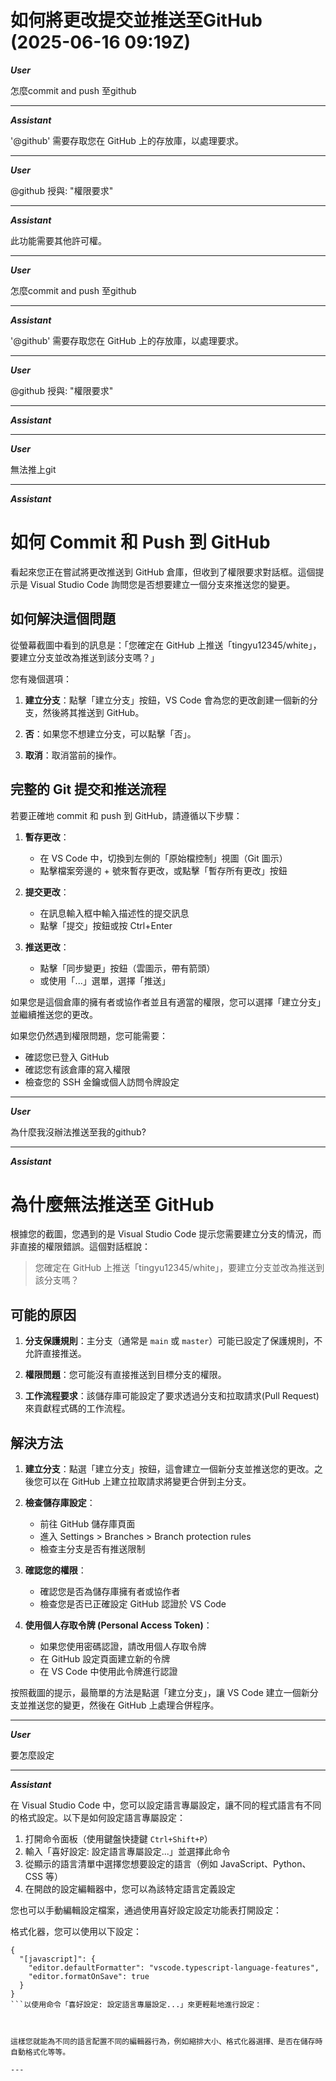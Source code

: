 <!-- Generated by SpecStory -->

# 如何將更改提交並推送至GitHub (2025-06-16 09:19Z)

_**User**_

怎麼commit and push 至github

---

_**Assistant**_

'@github' 需要存取您在 GitHub 上的存放庫，以處理要求。

---

_**User**_

@github 授與: "權限要求"

---

_**Assistant**_

此功能需要其他許可權。

---

_**User**_

怎麼commit and push 至github

---

_**Assistant**_

'@github' 需要存取您在 GitHub 上的存放庫，以處理要求。

---

_**User**_

@github 授與: "權限要求"

---

_**Assistant**_



---

_**User**_

無法推上git

---

_**Assistant**_

# 如何 Commit 和 Push 到 GitHub

看起來您正在嘗試將更改推送到 GitHub 倉庫，但收到了權限要求對話框。這個提示是 Visual Studio Code 詢問您是否想要建立一個分支來推送您的變更。

## 如何解決這個問題

從螢幕截圖中看到的訊息是：「您確定在 GitHub 上推送「tingyu12345/white」，要建立分支並改為推送到該分支嗎？」

您有幾個選項：

1. **建立分支**：點擊「建立分支」按鈕，VS Code 會為您的更改創建一個新的分支，然後將其推送到 GitHub。

2. **否**：如果您不想建立分支，可以點擊「否」。

3. **取消**：取消當前的操作。

## 完整的 Git 提交和推送流程

若要正確地 commit 和 push 到 GitHub，請遵循以下步驟：

1. **暫存更改**：
   - 在 VS Code 中，切換到左側的「原始檔控制」視圖（Git 圖示）
   - 點擊檔案旁邊的 + 號來暫存更改，或點擊「暫存所有更改」按鈕

2. **提交更改**：
   - 在訊息輸入框中輸入描述性的提交訊息
   - 點擊「提交」按鈕或按 Ctrl+Enter

3. **推送更改**：
   - 點擊「同步變更」按鈕（雲圖示，帶有箭頭）
   - 或使用「...」選單，選擇「推送」

如果您是這個倉庫的擁有者或協作者並且有適當的權限，您可以選擇「建立分支」並繼續推送您的更改。

如果您仍然遇到權限問題，您可能需要：
- 確認您已登入 GitHub
- 確認您有該倉庫的寫入權限
- 檢查您的 SSH 金鑰或個人訪問令牌設定

---

_**User**_

為什麼我沒辦法推送至我的github?

---

_**Assistant**_

# 為什麼無法推送至 GitHub

根據您的截圖，您遇到的是 Visual Studio Code 提示您需要建立分支的情況，而非直接的權限錯誤。這個對話框說：

> 您確定在 GitHub 上推送「tingyu12345/white」，要建立分支並改為推送到該分支嗎？

## 可能的原因

1. **分支保護規則**：主分支（通常是 `main` 或 `master`）可能已設定了保護規則，不允許直接推送。

2. **權限問題**：您可能沒有直接推送到目標分支的權限。

3. **工作流程要求**：該儲存庫可能設定了要求透過分支和拉取請求(Pull Request)來貢獻程式碼的工作流程。

## 解決方法

1. **建立分支**：點選「建立分支」按鈕，這會建立一個新分支並推送您的更改。之後您可以在 GitHub 上建立拉取請求將變更合併到主分支。

2. **檢查儲存庫設定**：
   - 前往 GitHub 儲存庫頁面
   - 進入 Settings > Branches > Branch protection rules
   - 檢查主分支是否有推送限制

3. **確認您的權限**：
   - 確認您是否為儲存庫擁有者或協作者
   - 檢查您是否已正確設定 GitHub 認證於 VS Code

4. **使用個人存取令牌 (Personal Access Token)**：
   - 如果您使用密碼認證，請改用個人存取令牌
   - 在 GitHub 設定頁面建立新的令牌
   - 在 VS Code 中使用此令牌進行認證

按照截圖的提示，最簡單的方法是點選「建立分支」，讓 VS Code 建立一個新分支並推送您的變更，然後在 GitHub 上處理合併程序。

---

_**User**_

要怎麼設定

---

_**Assistant**_

在 Visual Studio Code 中，您可以設定語言專屬設定，讓不同的程式語言有不同的格式設定。以下是如何設定語言專屬設定：

1. 打開命令面板（使用鍵盤快捷鍵 `Ctrl+Shift+P`）
2. 輸入「喜好設定: 設定語言專屬設定...」並選擇此命令
3. 從顯示的語言清單中選擇您想要設定的語言（例如 JavaScript、Python、CSS 等）
4. 在開啟的設定編輯器中，您可以為該特定語言定義設定

您也可以手動編輯設定檔案，通過使用喜好設定設定功能表打開設定：

格式化器，您可以使用以下設定：

```
{
  "[javascript]": {
    "editor.defaultFormatter": "vscode.typescript-language-features",
    "editor.formatOnSave": true
  }
}
```以使用命令「喜好設定: 設定語言專屬設定...」來更輕鬆地進行設定：



這樣您就能為不同的語言配置不同的編輯器行為，例如縮排大小、格式化器選擇、是否在儲存時自動格式化等等。

---

